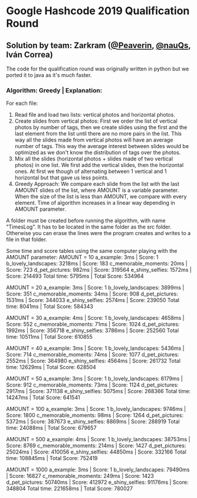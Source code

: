 # Google Hashcode 2019 Qualification Round
## Solution by team: Zarkram ([@Peaverin](https://github.com/Peaverin/), [@nauQs](https://github.com/nauQs), Iván Correa)
The code for the qualification round was originally written in python but we ported it to java as it's much faster.
### Algorithm: Greedy | Explanation:
For each file:
1. Read file and load two lists: vertical photos and horizontal photos.
2. Create slides from vertical photos: First we order the list of vertical photos by number of tags, then we create slides using the first and the last element from the list until there are no more pairs in the list. This way all the slides made from vertical photos will have an average number of tags. This way the average interest between slides would be optimized as we don't know the distribution of tags over the photos.
3. Mix all the slides (horizontal photos + slides made of two vertical photos) in one list. We first add the vertical slides, then the horizontal ones. At first we though of alternating between 1 vertical and 1 horizontal but that gave us less points.
4. Greedy Approach: We compare each slide from the list with the last AMOUNT slides of the list, where AMOUNT is a variable parameter. When the size of the list is less than AMOUNT, we compare with every element.
Time of algorithm increases in a linear way depending in AMOUNT parameter.

A folder must be created before running the algorithm, with name "TimesLog". It has to be located in the same folder as the src folder. Otherwise you can erase the lines were the program creates and writes to a file in that folder.

Some time and score tables using the same computer playing with the AMOUNT parameter:
AMOUNT = 10
a_example: 3ms              | Score: 1
b_lovely_landscapes: 3218ms | Score: 183
c_memorable_moments: 20ms   | Score: 723
d_pet_pictures: 982ms       | Score: 319564
e_shiny_selfies: 1572ms     | Score: 214493
Total time: 5795ms          | Total Score: 534964

AMOUNT = 20
a_example: 3ms              | Score: 1
b_lovely_landscapes: 3899ms | Score: 351
c_memorable_moments: 34ms   | Score: 908
d_pet_pictures: 1531ms      | Score: 344033
e_shiny_selfies: 2574ms     | Score: 239050
Total time: 8041ms          | Total Score: 584343

AMOUNT = 30
a_example: 4ms              | Score: 1
b_lovely_landscapes: 4658ms | Score: 552
c_memorable_moments: 71ms   | Score: 1024
d_pet_pictures: 1992ms      | Score: 356718
e_shiny_selfies: 3786ms     | Score: 252560
Total time: 10511ms         | Total Score: 610855

AMOUNT = 40
a_example: 3ms              | Score: 1
b_lovely_landscapes: 5436ms | Score: 714
c_memorable_moments: 74ms   | Score: 1077
d_pet_pictures: 2552ms      | Score: 364980
e_shiny_selfies: 4564ms     | Score: 261732
Total time: 12629ms         | Total Score: 628504

AMOUNT = 50
a_example: 3ms              | Score: 1
b_lovely_landscapes: 6179ms | Score: 912
c_memorable_moments: 73ms   | Score: 1124
d_pet_pictures: 2917ms      | Score: 371138
e_shiny_selfies: 5075ms     | Score: 268366
Total time: 14247ms         | Total Score: 641541

AMOUNT = 100
a_example: 3ms              | Score: 1
b_lovely_landscapes: 9746ms | Score: 1800
c_memorable_moments: 98ms   | Score: 1264
d_pet_pictures: 5372ms      | Score: 387673
e_shiny_selfies: 8869ms     | Score: 288919
Total time: 24088ms         | Total Score: 679657

AMOUNT = 500
a_example: 4ms               | Score: 1
b_lovely_landscapes: 38753ms | Score: 8769
c_memorable_moments: 214ms   | Score: 1427
d_pet_pictures: 25024ms      | Score: 410056
e_shiny_selfies: 44850ms     | Score: 332166
Total time: 108845ms         | Total Score: 752419

AMOUNT = 1000
a_example: 3ms               | Score: 1
b_lovely_landscapes: 79490ms | Score: 16827
c_memorable_moments: 249ms   | Score: 1423
d_pet_pictures: 50740ms      | Score: 412972
e_shiny_selfies: 91176ms     | Score: 348804
Total time: 221658ms         | Total Score: 780027


